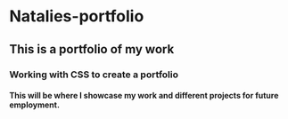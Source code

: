 # Natalies-portfolio
## This is a portfolio of my work
### Working with CSS to create a portfolio
#### This will be where I showcase my work and different projects for future employment.
